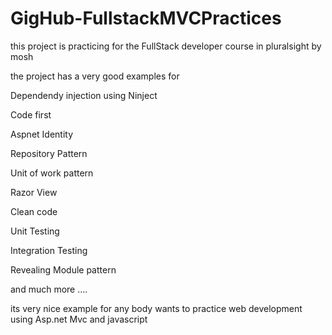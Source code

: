 # GigHub-FullstackMVCPractices

this project is practicing for the FullStack developer course in pluralsight by mosh 

the project has a very good examples for 

Dependendy injection using Ninject

Code first

Aspnet Identity 

Repository Pattern

Unit of work pattern

Razor View

Clean code 

Unit Testing 

Integration Testing 

Revealing Module pattern

and much more ....

its very nice example for any body wants to practice web development using Asp.net Mvc and javascript 
